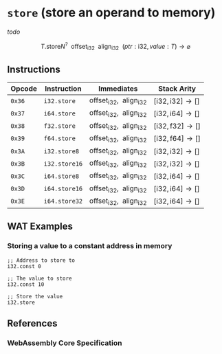 
# `store` (store an operand to memory)

_todo_

$$
T.\mathsf{store}N^?
\enspace \mathsf{offset}_\mathsf{i32}
\enspace \mathsf{align}_\mathsf{i32}
\enspace (ptr: \mathsf{i32}, value: T) \to \varnothing
$$



## Instructions

| Opcode | Instruction    | Immediates    | Stack Arity |
|--------|----------------|---------------|-------------|
| `0x36` | `i32.store`    | $\mathsf{offset}_\mathsf{i32}, \enspace \mathsf{align}_\mathsf{i32}$ | $[ \mathsf{i32}, \mathsf{i32} ] \to [ ]$ |
| `0x37` | `i64.store`    | $\mathsf{offset}_\mathsf{i32}, \enspace \mathsf{align}_\mathsf{i32}$ | $[ \mathsf{i32}, \mathsf{i64} ] \to [ ]$ |
| `0x38` | `f32.store`    | $\mathsf{offset}_\mathsf{i32}, \enspace \mathsf{align}_\mathsf{i32}$ | $[ \mathsf{i32}, \mathsf{f32} ] \to [ ]$ |
| `0x39` | `f64.store`    | $\mathsf{offset}_\mathsf{i32}, \enspace \mathsf{align}_\mathsf{i32}$ | $[ \mathsf{i32}, \mathsf{f64} ] \to [ ]$ |
| `0x3A` | `i32.store8`   | $\mathsf{offset}_\mathsf{i32}, \enspace \mathsf{align}_\mathsf{i32}$ | $[ \mathsf{i32}, \mathsf{i32} ] \to [ ]$ |
| `0x3B` | `i32.store16`  | $\mathsf{offset}_\mathsf{i32}, \enspace \mathsf{align}_\mathsf{i32}$ | $[ \mathsf{i32}, \mathsf{i32} ] \to [ ]$ |
| `0x3C` | `i64.store8`   | $\mathsf{offset}_\mathsf{i32}, \enspace \mathsf{align}_\mathsf{i32}$ | $[ \mathsf{i32}, \mathsf{i64} ] \to [ ]$ |
| `0x3D` | `i64.store16`  | $\mathsf{offset}_\mathsf{i32}, \enspace \mathsf{align}_\mathsf{i32}$ | $[ \mathsf{i32}, \mathsf{i64} ] \to [ ]$ |
| `0x3E` | `i64.store32`  | $\mathsf{offset}_\mathsf{i32}, \enspace \mathsf{align}_\mathsf{i32}$ | $[ \mathsf{i32}, \mathsf{i64} ] \to [ ]$ |



## WAT Examples

### Storing a value to a constant address in memory

```wasm
;; Address to store to
i32.const 0

;; The value to store
i32.const 10

;; Store the value
i32.store
```



## References

### WebAssembly Core Specification

[^§2.4.7]: _Structure, Memory Instructions_ - <https://www.w3.org/TR/wasm-core-2/syntax/instructions.html#memory-instructions>
[^§4.4.7-store]: _Execution, Memory Instructions, store_ - <https://www.w3.org/TR/wasm-core-2/exec/instructions.html#exec-store>
